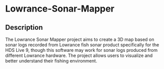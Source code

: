 # Lowrance-Sonar-Mapper

## Description
The Lowrance Sonar Mapper project aims to create a 3D map based on sonar logs recorded from Lowrance fish sonar product specifically for the HDS Live 9, though this software may work for sonar logs produced from different Lowrance hardware. The project allows users to visualize and better understand their fishing environment.
